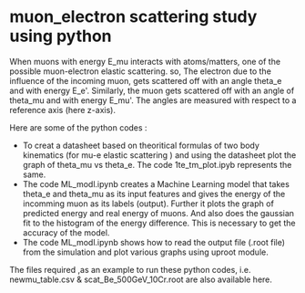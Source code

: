 # muon_electron scattering study using python
When muons with energy E_mu interacts with atoms/matters, one of the possible muon-electron elastic scattering. so, The electron due to the influence of the incoming muon, gets scattered off with an angle theta_e and with energy E_e'. Similarly, the muon gets scattered off with an angle of theta_mu and with energy E_mu'. The angles are measured with respect to a reference axis (here z-axis).

Here are some of the python codes :
- To creat a datasheet based on theoritical formulas of two body kinematics (for mu-e elastic scattering ) and using the datasheet plot the graph of theta_mu vs theta_e. The code 1te_tm_plot.ipyb represents the same.
- The code ML_modl.ipynb creates a Machine Learning model that takes theta_e and theta_mu as its input features and gives the energy of the incomming muon as its labels (output). Further it plots the graph of predicted energy and real energy of muons. And also does the gaussian fit to the histogram of the energy difference. This is necessary to get the accuracy of the model.
- The code ML_modl.ipynb shows how to read the output file (.root file) from the simulation and plot various graphs using uproot module.



The files required ,as an example to run these python codes, i.e. newmu_table.csv & scat_Be_500GeV_10Cr.root  are also available here.
